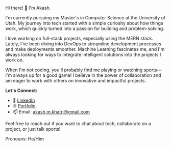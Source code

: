 Hi there! 👋 I'm Akash.

I'm currently pursuing my Master's in Computer Science at the University of Utah. My journey into tech started with a simple curiosity about how things work, which quickly turned into a passion for building and problem-solving.

I love working on full-stack projects, especially using the MERN stack. Lately, I've been diving into DevOps to streamline development processes and make deployments smoother. Machine Learning fascinates me, and I'm always looking for ways to integrate intelligent solutions into the projects I work on.

When I'm not coding, you'll probably find me playing or watching sports—I'm always up for a good game! I believe in the power of collaboration and am eager to work with others on innovative and impactful projects.

**Let's Connect:**

- 💼 [LinkedIn](https://linkedin.com/in/akashkhatri)
- 🌐 [Portfolio](https://akashkhatri.com)
- 📫 Email: akash.m.khatri@gmail.com

Feel free to reach out if you want to chat about tech, collaborate on a project, or just talk sports!

Pronouns: He/Him
